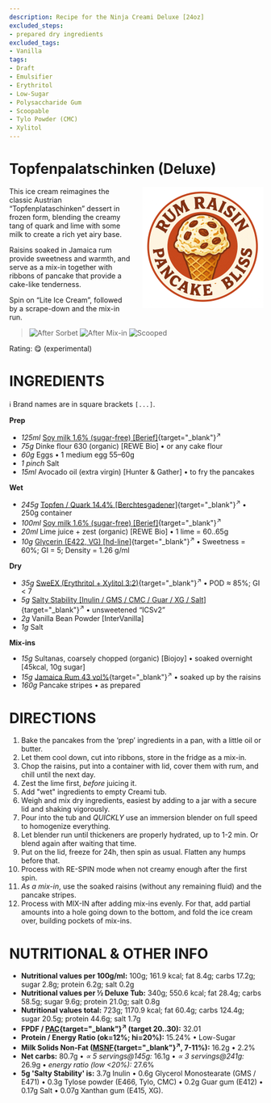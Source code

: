 ```yaml
---
description: Recipe for the Ninja Creami Deluxe [24oz]
excluded_steps:
- prepared dry ingredients
excluded_tags:
- Vanilla
tags:
- Draft
- Emulsifier
- Erythritol
- Low-Sugar
- Polysaccharide Gum
- Scoopable
- Tylo Powder (CMC)
- Xylitol
---
```

# Topfenpalatschinken (Deluxe)
<img style="float: right; margin-left: 1.5em;" width=240 alt="Logo" src="logo-topfenpalatschinken.png" />

This ice cream reimagines the classic Austrian “Topfenplataschinken” dessert in frozen form,
blending the creamy tang of quark and lime with some milk to create a rich yet airy base.

Raisins soaked in Jamaica rum provide sweetness and warmth, and serve as a mix-in
together with ribbons of pancake that provide a cake-like tenderness.

Spin on “Lite Ice Cream”, followed by a scrape-down and the mix-in run.

> <img width=220 alt="After Sorbet" src="_1.jpg" class="zoomable" />
> <img width=220 alt="After Mix-in" src="_2.jpg" class="zoomable" />
> <img width=220 alt="Scooped" src="_3.jpg" class="zoomable" />

Rating: 😋 (experimental)

# INGREDIENTS

ℹ️ Brand names are in square brackets `[...]`.

**Prep**

  - _125ml_ [Soy milk 1.6% (sugar-free) \[Berief\]](/ice-creamery/info/ingredients/#soy-milk){target="_blank"}<sup>↗</sup>
  - _75g_ Dinke flour 630 (organic) [REWE Bio] • or any cake flour
  - _60g_ Eggs • 1 medium egg 55–60g
  - _1 pinch_ Salt
  - _15ml_ Avocado oil (extra virgin) [Hunter & Gather] • to fry the pancakes

**Wet**

  - _245g_ [Topfen / Quark 14.4% \[Berchtesgadener\]](/ice-creamery/info/ingredients/#quark-topfen){target="_blank"}<sup>↗</sup> • 250g container
  - _100ml_ [Soy milk 1.6% (sugar-free) \[Berief\]](/ice-creamery/info/ingredients/#soy-milk){target="_blank"}<sup>↗</sup>
  - _20ml_ Lime juice + zest (organic) [REWE Bio] • 1 lime = 60..65g
  - _10g_ [Glycerin (E422, VG) \[hd-line\]](/ice-creamery/info/ingredients/#vegetable-glycerin-glycerol-vg-e422){target="_blank"}<sup>↗</sup> • Sweetness = 60%; GI = 5; Density = 1.26 g/ml

**Dry**

  - _35g_ [SweEX (Erythritol + Xylitol 3:2)](/ice-creamery/info/ingredients/#sweex-erythritol-xylitol-blend){target="_blank"}<sup>↗</sup> • POD ≈ 85%; GI < 7
  - _5g_ [Salty Stability \[Inulin / GMS / CMC / Guar / XG / Salt\]](/ice-creamery/S/Salty%20Stability/){target="_blank"}<sup>↗</sup> • unsweetened “ICSv2”
  - _2g_ Vanilla Bean Powder [InterVanilla]
  - _1g_ Salt

**Mix-ins**

  - _15g_ Sultanas, coarsely chopped (organic) [Biojoy] • soaked overnight [45kcal, 10g sugar]
  - _15g_ [Jamaica Rum 43 vol%](/ice-creamery/info/ingredients/#alcohol-ethanol){target="_blank"}<sup>↗</sup> • soaked up by the raisins
  - _160g_ Pancake stripes • as prepared

# DIRECTIONS

 1. Bake the pancakes from the ‘prep’ ingredients in a pan, with a little oil or butter.
 1. Let them cool down, cut into ribbons, store in the fridge as a mix-in.
 1. Chop the raisins, put into a container with lid, cover them with rum, and chill until the next day.
 1. Zest the lime first, *before* juicing it.
 1. Add "wet" ingredients to empty Creami tub.
 1. Weigh and mix dry ingredients, easiest by adding to a jar with a secure lid and shaking vigorously.
 1. Pour into the tub and *QUICKLY* use an immersion blender on full speed to homogenize everything.
 1. Let blender run until thickeners are properly hydrated, up to 1-2 min. Or blend again after waiting that time.
 1. Put on the lid, freeze for 24h, then spin as usual. Flatten any humps before that.
 1. Process with RE-SPIN mode when not creamy enough after the first spin.
 1. *As a mix-in*, use the soaked raisins (without any remaining fluid) and the pancake stripes.
 1. Process with MIX-IN after adding mix-ins evenly. For that, add partial amounts into a hole going down to the bottom, and fold the ice cream over, building pockets of mix-ins.

# NUTRITIONAL & OTHER INFO

- **Nutritional values per 100g/ml:** 100g; 161.9 kcal; fat 8.4g; carbs 17.2g; sugar 2.8g; protein 6.2g; salt 0.2g
- **Nutritional values per ½ Deluxe Tub:** 340g; 550.6 kcal; fat 28.4g; carbs 58.5g; sugar 9.6g; protein 21.0g; salt 0.8g
- **Nutritional values total:** 723g; 1170.9 kcal; fat 60.4g; carbs 124.4g; sugar 20.5g; protein 44.6g; salt 1.7g
- **FPDF / [PAC](/ice-creamery/info/glossary/#potere-anti-congelante-pac){target="_blank"}<sup>↗</sup> (target 20..30):** 32.01
- **Protein / Energy Ratio (ok=12%; hi=20%):** 15.24% • Low-Sugar
- **Milk Solids Non-Fat ([MSNF](/ice-creamery/info/glossary/#milk-solids-not-fat-msnf){target="_blank"}<sup>↗</sup>, 7-11%):** 16.2g • 2.2%
- **Net carbs:** 80.7g • *∝ 5 servings@145g:* 16.1g • *∝ 3 servings@241g:* 26.9g • *energy ratio (low <20%):* 27.6%
- **5g 'Salty Stability' is:** 3.7g Inulin • 0.6g Glycerol Monostearate (GMS / E471) • 0.3g Tylose powder (E466, Tylo, CMC) • 0.2g Guar gum (E412) • 0.17g Salt • 0.07g Xanthan gum (E415, XG).
